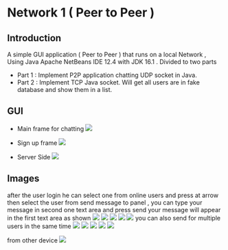 # Network 1 ( Peer to Peer  )
## Introduction 
A simple GUI application ( Peer to Peer ) that runs on a local Network , Using 
Java Apache NetBeans IDE 12.4 with JDK 16.1 . Divided to two parts 
* Part 1 : Implement P2P application chatting UDP socket in Java.
* Part 2 :  Implement TCP Java socket.
Will get all users are in fake database and show them in a list.
## GUI
* Main frame for chatting 
![](./Demo/img1.png)

* Sign up  frame
![](./Demo/img2.png)

* Server Side 
![](./Demo/img3.png)

## Images 
after the user login he can select one from online users and press at arrow then select the user 
from send message to panel , you can type your message in second one text area and press send your 
message will appear in the first text area as shown
![](./Demo/img4.png)
![](./Demo/img5.png)
![](./Demo/img6.png)
![](./Demo/img7.png)
![](./Demo/img8.png)
you can also send for multiple users in the same time
![](./Demo/img9.png)
![](./Demo/img10.png)
![](./Demo/img11.png)
![](./Demo/img12.png)
![](./Demo/img13.png)

from other device 
![](./Demo/img14.png)
 